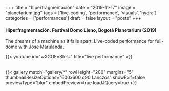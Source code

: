 +++
title = "hiperfragmentación"
date = "2019-11-17"
image = "planetarium.jpg"
tags = ['live-coding', 'performance', 'visuals', 'hydra']
categories = ['performances']
draft = false
layout = "posts"
+++

#### Hiperfragmentación. Festival Domo Lleno, Bogotá Planetarium (2019)
The dreams of a machine as it falls apart. Live-coded performance for full-dome with Jose Marulanda. 

{{< youtube id="wXGOEnSIr-U" title="live performance" >}}

<br>
<!-- sortOrder="desc" -->
{{< gallery match="gallery/*"  rowHeight="200" margins="5" thumbnailResizeOptions="600x600 q90 Lanczos" showExif=false previewType="blur" embedPreview=true loadJQuery=true >}}


<!-- ![tu-lengua.jpg](tu-lengua.jpg) -->
